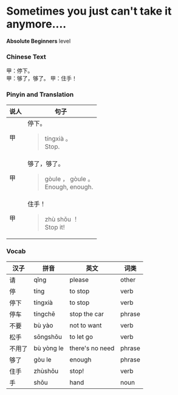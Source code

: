 # Sometimes you just can't take it anymore....
**Absolute Beginners** level
### Chinese Text
甲：停下。<br />甲：够了，够了。
甲：住手！

### Pinyin and Translation
|说人|句子|
|----|----|
|甲|停下。<blockquote>tíngxià 。<br />Stop.</blockquote>|
|甲|够了，够了。<blockquote>gòule ， gòule 。<br />Enough, enough.</blockquote>|
|甲|住手！<blockquote>zhù shǒu ！<br />Stop it!</blockquote>|
### Vocab
|汉子|拼音|英文|词类|
|----|----|----|----|
|请|qǐng|please|other|
|停|tíng|to stop|verb|
|停下|tíngxià|to stop|verb|
|停车|tíngchē|stop the car|phrase|
|不要|bù yào|not to want|verb|
|松手|sōngshǒu|to let go|verb|
|不用了|bù yòng le|there's no need|phrase|
|够了|gòu le|enough|phrase|
|住手|zhùshǒu|stop!|verb|
|手|shǒu|hand|noun|